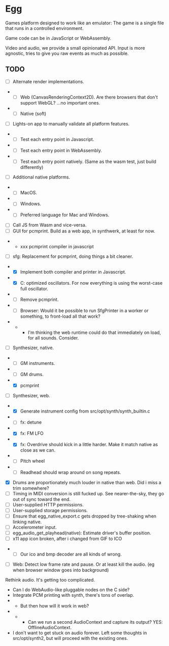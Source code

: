 # Egg

Games platform designed to work like an emulator: The game is a single file that runs in a controlled environment.

Game code can be in JavaScript or WebAssembly.

Video and audio, we provide a small opinionated API.
Input is more agnostic, tries to give you raw events as much as possible.

## TODO

- [ ] Alternate render implementations.
- - [ ] Web (CanvasRenderingContext2D). Are there browsers that don't support WebGL? ...no important ones.
- - [ ] Native (soft)
- [ ] Lights-on app to manually validate all platform features.
- - [ ] Test each entry point in Javascript.
- - [ ] Test each entry point in WebAssembly.
- - [ ] Test each entry point natively. (Same as the wasm test, just build differently)
- [ ] Additional native platforms.
- - [ ] MacOS.
- - [ ] Windows.
- - [ ] Preferred language for Mac and Windows.
- [ ] Call JS from Wasm and vice-versa.
- [ ] GUI for pcmprint. Build as a web app, in synthwerk, at least for now.
- - xxx pcmprint compiler in javascript
- [ ] sfg: Replacement for pcmprint, doing things a bit cleaner.
- - [x] Implement both compiler and printer in Javascript.
- - [x] C: optimized oscillators. For now everything is using the worst-case full oscillator.
- - [ ] Remove pcmprint.
- - [ ] Browser: Would it be possible to run SfgPrinter in a worker or something, to front-load all that work?
- - - I'm thinking the web runtime could do that immediately on load, for all sounds. Consider.
- [ ] Synthesizer, native.
- - [ ] GM instruments.
- - [ ] GM drums.
- - [x] pcmprint
- [ ] Synthesizer, web.
- - [x] Generate instrument config from src/opt/synth/synth_builtin.c
- - [ ] fx: detune
- - [x] fx: FM LFO
- - [x] fx: Overdrive should kick in a little harder. Make it match native as close as we can.
- - [ ] Pitch wheel
- - [ ] Readhead should wrap around on song repeats.
- [x] Drums are proportionately much louder in native than web. Did i miss a trim somewhere?
- [ ] Timing in MIDI conversion is still fucked up. See nearer-the-sky, they go out of sync toward the end.
- [ ] User-supplied HTTP permissions.
- [ ] User-supplied storage permissions.
- [ ] Ensure that egg_native_export.c gets dropped by tree-shaking when linking native.
- [ ] Accelerometer input.
- [ ] egg_audio_get_playhead(native): Estimate driver's buffer position.
- [ ] x11 app icon broken, after i changed from GIF to ICO
- - [ ] Our ico and bmp decoder are all kinds of wrong.
- [ ] Web: Detect low frame rate and pause. Or at least kill the audio. (eg when browser window goes into background)

Rethink audio. It's getting too complicated.
- Can I do WebAudio-like pluggable nodes on the C side?
- Integrate PCM printing with synth, there's tons of overlap.
- - But then how will it work in web?
- - - Can we run a second AudioContext and capture its output? YES: OfflineAudioContext.
- I don't want to get stuck on audio forever. Left some thoughts in src/opt/synth2, but will proceed with the existing ones.
